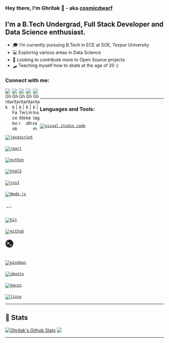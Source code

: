 ### Hey there, I'm Ghritak 👋 - aka [cosmicdwarf][website]

## I'm a B.Tech Undergrad, Full Stack Developer and Data Science enthusiast.

- 🎓 I’m currently pursuing B.Tech in ECE at SOE, Tezpur University
- 💻 Exploring various areas in Data Science
- 📲 Looking to contribute more to Open Source projects
- 🛹 Teaching myself how to skate at the age of 20 :)

### Connect with me:

[<img align="left" alt="Ghritak" width="22px" src="https://img.icons8.com/fluent/48/000000/globe.png" />][website]
[<img align="left" alt="Ghritak | Facebook" width="22px" src="https://img.icons8.com/fluent/50/000000/facebook-new.png" />][facebook]
[<img align="left" alt="Ghritak | Twitter" width="22px" src="https://img.icons8.com/fluent/48/000000/twitter.png" />][twitter]
[<img align="left" alt="Ghritak | LinkedIn" width="22px" src="https://img.icons8.com/fluent/48/000000/linkedin.png" />][linkedin]
[<img align="left" alt="Ghritak | Instagram" width="22px" src="https://img.icons8.com/fluent/96/000000/instagram-new.png" />][instagram]

<br />

---

### Languages and Tools:

[<code>
<img alt="visual studio code" width="26px" src="https://img.icons8.com/fluent/240/000000/visual-studio-code-2019.png" />
</code>](https://code.visualstudio.com/)
[<code>
<img alt="javascript" width="26px" src="https://img.icons8.com/color/240/000000/javascript.png" />
</code>](https://developer.mozilla.org/en-US/docs/Web/JavaScript)
[<code>
<img alt="react" width="26px" src="https://img.icons8.com/color/240/000000/react-native.png" />
</code>](https://reactjs.org/)
[<code>
<img alt="python" width="26px" src="https://img.icons8.com/color/240/000000/python.png">
</code>](https://www.python.org/)
[<code>
<img alt="html5" width="26px" src="https://img.icons8.com/color/240/000000/html-5.png">
</code>](https://developer.mozilla.org/en-US/docs/Web/HTML)
[<code>
<img alt="css3" width="26px" src="https://img.icons8.com/color/240/000000/css3.png">
</code>](https://developer.mozilla.org/en-US/docs/Web/CSS)
[<code>
<img alt="Node.js" width="26px" src="https://img.icons8.com/color/240/000000/nodejs.png">
</code>](https://nodejs.org/en/)
[<code>
<img alt="MySQL" width="26px" src="https://raw.githubusercontent.com/github/explore/80688e429a7d4ef2fca1e82350fe8e3517d3494d/topics/mysql/mysql.png">
</code>](https://dev.mysql.com/)
[<code>
<img alt="Git" width="26px" src="https://img.icons8.com/color/240/000000/git.png">
</code>](https://git-scm.com/)
[<code>
<img alt="github" width="26px" src="https://img.icons8.com/ios-glyphs/240/000000/github.png">
</code>](https://github.com/)
[<code>
<img alt="terminal" width="26px" src="https://raw.githubusercontent.com/github/explore/80688e429a7d4ef2fca1e82350fe8e3517d3494d/topics/terminal/terminal.png">
</code>](https://docs.microsoft.com/en-us/windows/terminal/)
<br />
[<code>
<img alt="windows" width="26px" src="https://img.icons8.com/color/240/000000/windows-10.png">
</code>](https://www.microsoft.com/en-us/windows)
[<code>
<img alt="ubuntu" width="26px" src="https://img.icons8.com/color/96/000000/ubuntu--v1.png">
</code>](https://ubuntu.com/)
[<code>
<img alt="macos" width="26px" src="https://img.icons8.com/officel/160/000000/mac-logo.png">
</code>](https://developer.apple.com/macos/)
[<code>
<img alt="linux" width="26px" src="https://img.icons8.com/color/96/000000/linux.png">
</code>](https://www.kernel.org/)

---

## 📝 Stats

<a href="https://github.com/cosmicdwarf">
<img align="center" alt="Ghritak's Github Stats" src="https://github-readme-stats.codestackr.vercel.app/api?username=cosmicdwarf&show_icons=true&hide_border=true&count_private=true&include_all_commits=true&theme=radical" /></a>
<a href="https://github.com/cosmicdwarf">
  <img align="center" src="https://github-readme-stats.anuraghazra1.vercel.app/api/top-langs/?username=cosmicdwarf&layout=compact&theme=radical" />
</a>

---

[website]: http://cosmicdwarf.github.io/
[twitter]: https://twitter.com/ghritakjyoti
[facebook]: https://www.facebook.com/ghritak
[instagram]: https://www.instagram.com/ghritak__
[linkedin]: https://www.linkedin.com/in/ghritak-jyoti-kalita-a1915415a/

